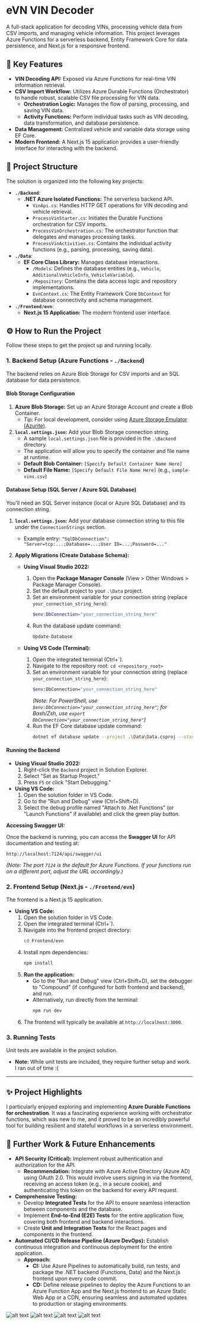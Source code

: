 #  eVN VIN Decoder

A full-stack application for decoding VINs, processing vehicle data from CSV imports, and managing vehicle information. This project leverages Azure Functions for a serverless backend, Entity Framework Core for data persistence, and Next.js for a responsive frontend.

## 🚀 Key Features

* **VIN Decoding API:** Exposed via Azure Functions for real-time VIN information retrieval.
* **CSV Import Workflow:** Utilizes Azure Durable Functions (Orchestrator) to handle robust, scalable CSV file processing for VIN data.
    * **Orchestration Logic:** Manages the flow of parsing, processing, and saving VIN data.
    * **Activity Functions:** Perform individual tasks such as VIN decoding, data transformation, and database persistence.
* **Data Management:** Centralized vehicle and variable data storage using EF Core.
* **Modern Frontend:** A Next.js 15 application provides a user-friendly interface for interacting with the backend.

## 📁 Project Structure

The solution is organized into the following key projects:

* **`./Backend`**:
    * **.NET Azure Isolated Functions:** The serverless backend API.
        * `VinApi.cs`: Handles HTTP GET operations for VIN decoding and vehicle retrieval.
        * `ProcessVinStarter.cs`: Initiates the Durable Functions orchestration for CSV imports.
        * `ProcessVinOrchestration.cs`: The orchestrator function that delegates and manages processing tasks.
        * `ProcessVinActivities.cs`: Contains the individual activity functions (e.g., parsing, processing, saving data).
* **`./Data`**:
    * **EF Core Class Library:** Manages database interactions.
        * `/Models`: Defines the database entities (e.g., `Vehicle`, `AdditionalVehicleInfo`, `VehicleVariable`).
        * `/Repository`: Contains the data access logic and repository implementations.
        * `EvnContext.cs`: The Entity Framework Core `DbContext` for database connectivity and schema management.
* **`./Frontend/evn`**:
    * **Next.js 15 Application:** The modern frontend user interface.

## ⚙️ How to Run the Project

Follow these steps to get the project up and running locally.

### 1. Backend Setup (Azure Functions - `./Backend`)

The backend relies on Azure Blob Storage for CSV imports and an SQL database for data persistence.

#### Blob Storage Configuration

1.  **Azure Blob Storage:** Set up an Azure Storage Account and create a Blob Container.
    * *Tip:* For local development, consider using [Azure Storage Emulator (Azurite)](https://learn.microsoft.com/en-us/azure/storage/common/storage-explorer?tabs=linux#install-and-run-azurite-storage-emulator).
2.  **`local.settings.json`:** Add your Blob Storage connection string.
    * A sample `local.settings.json` file is provided in the `.\Backend` directory.
    * The application will allow you to specify the container and file name at runtime.
    * **Default Blob Container:** `[Specify Default Container Name Here]`
    * **Default File Name:** `[Specify Default File Name Here]` (e.g., `sample-vins.csv`)

#### Database Setup (SQL Server / Azure SQL Database)

You'll need an SQL Server instance (local or Azure SQL Database) and its connection string.

1.  **`local.settings.json`:** Add your database connection string to this file under the `ConnectionStrings` section.
    * Example entry: `"SqlDbConnection": "Server=tcp:...;Database=...;User ID=...;Password=..."`

2.  **Apply Migrations (Create Database Schema):**

    * **Using Visual Studio 2022:**
        1.  Open the **Package Manager Console** (View > Other Windows > Package Manager Console).
        2.  Set the default project to your `.\Data` project.
        3.  Set an environment variable for your connection string (replace `your_connection_string_here`):
            ```powershell
            $env:DbConnection="your_connection_string_here"
            ```
        4.  Run the database update command:
            ```powershell
            Update-Database
            ```

    * **Using VS Code (Terminal):**
        1.  Open the integrated terminal (Ctrl+`).
        2.  Navigate to the repository root: `cd <repository_root>`
        3.  Set an environment variable for your connection string (replace `your_connection_string_here`):
            ```bash
            $env:DbConnection="your_connection_string_here"
            ```
            *(Note: For PowerShell, use `$env:DbConnection="your_connection_string_here"`; for Bash/Zsh, use `export DbConnection="your_connection_string_here"`)*
        4.  Run the EF Core database update command:
            ```bash
            dotnet ef database update --project .\Data\Data.csproj --startup-project .\Backend\Backend.csproj
            ```

#### Running the Backend

* **Using Visual Studio 2022:**
    1.  Right-click the `Backend` project in Solution Explorer.
    2.  Select "Set as Startup Project."
    3.  Press `F5` or click "Start Debugging."
* **Using VS Code:**
    1.  Open the solution folder in VS Code.
    2.  Go to the "Run and Debug" view (Ctrl+Shift+D).
    3.  Select the debug profile named "Attach to .Net Functions" (or "Launch Functions" if available) and click the green play button.

**Accessing Swagger UI:**

Once the backend is running, you can access the **Swagger UI** for API documentation and testing at:

`http://localhost:7124/api/swagger/ui`

*(Note: The port `7124` is the default for Azure Functions. If your functions run on a different port, adjust the URL accordingly.)*


### 2. Frontend Setup (Next.js - `./Frontend/evn`)

The frontend is a Next.js 15 application.

* **Using VS Code:**
    1.  Open the solution folder in VS Code.
    2.  Open the integrated terminal (Ctrl+`).
    3.  Navigate into the frontend project directory:
        ```bash
        cd Frontend/evn
        ```
    4.  Install npm dependencies:
        ```bash
        npm install
        ```
    5.  **Run the application:**
        * Go to the "Run and Debug" view (Ctrl+Shift+D), set the debugger to "Compound" (if configured for both frontend and backend), and run.
        * Alternatively, run directly from the terminal:
            ```bash
            npm run dev
            ```
    6.  The frontend will typically be available at `http://localhost:3000`.

### 3. Running Tests

Unit tests are available in the project solution.

* **Note:** While unit tests are included, they require further setup and work. I ran out of time :(

---

## ✨ Project Highlights

I particularly enjoyed exploring and implementing **Azure Durable Functions for orchestration**. It was a fascinating experience working with orchestrator functions, which was new to me, and it proved to be an incredibly powerful tool for building resilient and stateful workflows in a serverless environment.

## 🚧 Further Work & Future Enhancements

* **API Security (Critical):** Implement robust authentication and authorization for the API.
    * **Recommendation:** Integrate with Azure Active Directory (Azure AD) using OAuth 2.0. This would involve users signing in via the frontend, receiving an access token (e.g., in a secure cookie), and authenticating this token on the backend for every API request.
* **Comprehensive Testing:**
    * Develop **Integrated Tests** for the API to ensure seamless interaction between components and the database.
    * Implement **End-to-End (E2E) Tests** for the entire application flow, covering both frontend and backend interactions.
    * Create **Unit and Integration Tests** for the React pages and components in the frontend.
* **Automated CI/CD Release Pipeline (Azure DevOps):** Establish continuous integration and continuous deployment for the entire application.
    * **Approach:**
        * **CI:** Use Azure Pipelines to automatically build, run tests, and package the .NET backend (Functions, Data) and the Next.js frontend upon every code commit.
        * **CD:** Define release pipelines to deploy the Azure Functions to an Azure Function App and the Next.js frontend to an Azure Static Web App or a CDN, ensuring seamless and automated updates to production or staging environments.



![alt text](image.png)
![alt text](image-1.png)
![alt text](image-2.png)
![alt text](image-3.png)